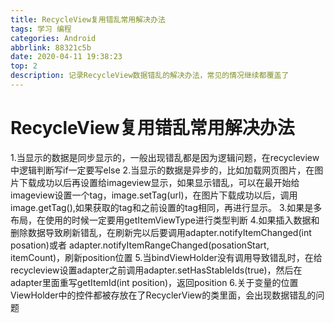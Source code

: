 ```yaml
---
title: RecycleView复用错乱常用解决办法
tags: 学习 编程
categories: Android
abbrlink: 88321c5b
date: 2020-04-11 19:38:23
top: 2
description: 记录RecycleView数据错乱的解决办法，常见的情况继续都覆盖了
---
```

# RecycleView复用错乱常用解决办法

1.当显示的数据是同步显示的，一般出现错乱都是因为逻辑问题，在recycleview中逻辑判断写if一定要写else
2.当显示的数据是异步的，比如加载网页图片，在图片下载成功以后再设置给imageview显示，如果显示错乱，可以在最开始给imageview设置一个tag，image.setTag(url)，在图片下载成功以后，调用image.getTag(),如果获取的tag和之前设置的tag相同，再进行显示。
3.如果是多布局，在使用的时候一定要用getItemViewType进行类型判断
4.如果插入数据和删除数据导致刷新错乱，在刷新完以后要调用adapter.notifyItemChanged(int posation)或者 adapter.notifyItemRangeChanged(posationStart, itemCount)，刷新position位置
5.当bindViewHolder没有调用导致错乱时，在给recycleview设置adapter之前调用adapter.setHasStableIds(true)，然后在adapter里面重写getItemId(int position)，返回position
6.关于变量的位置
ViewHolder中的控件都被存放在了RecyclerView的类里面，会出现数据错乱的问题





